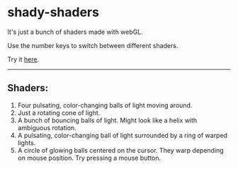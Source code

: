 # shady-shaders
It's just a bunch of shaders made with webGL.

Use the number keys to switch between different shaders.

Try it [here](https://jossomjod.github.io).

--------------------------------------------------------

## Shaders:
1. Four pulsating, color-changing balls of light moving around.
2. Just a rotating cone of light.
3. A bunch of bouncing balls of light. Might look like a helix with ambiguous rotation.
4. A pulsating, color-changing ball of light surrounded by a ring of warped lights.
5. A circle of glowing balls centered on the cursor. They warp depending on mouse position. Try pressing a mouse button.
